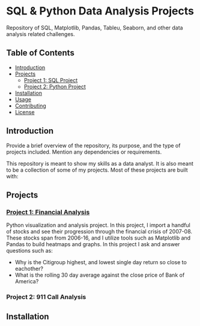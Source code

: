 # SQL & Python Data Analysis Projects

Repository of SQL, Matplotlib, Pandas, Tableu, Seaborn, and other data analysis related challenges.

## Table of Contents
- [Introduction](#introduction)
- [Projects](#projects)
  - [Project 1: SQL Project](#project-1-sql-project)
  - [Project 2: Python Project](#project-2-python-project)
- [Installation](#installation)
- [Usage](#usage)
- [Contributing](#contributing)
- [License](#license)

## Introduction

Provide a brief overview of the repository, its purpose, and the type of projects included. Mention any dependencies or requirements.

This repository is meant to show my skills as a data analyst. It is also meant to be a collection of some of my projects. Most of these projects are built with:

## Projects

### [Project 1: Financial Analysis](https://github.com/earthhworms/Data/blob/main/Python/FinanceProject.py)

Python visualization and analysis project. In this project, I import a handful of stocks and see their progression through the financial crisis of 2007-08. These stocks span from 2006-16, and I utilize tools such as Matplotlib and Pandas to build heatmaps and graphs. In this project I ask and answer questions such as:
- Why is the Citigroup highest, and lowest single day return so close to eachother?
- What is the rolling 30 day average against the close price of Bank of America?

### Project 2: 911 Call Analysis



## Installation
